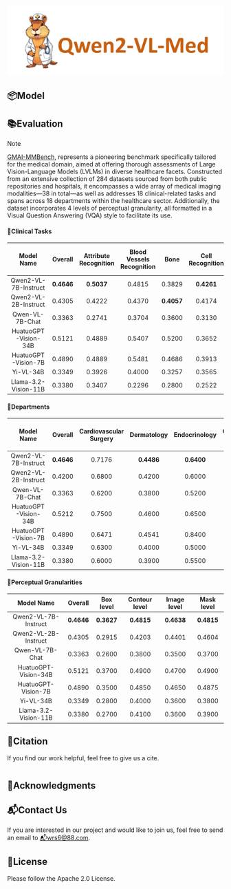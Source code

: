 <img src="./assets/logo.png" class="center-image">

## 📦Model

<!--
|Model Name|Download|Loss|
|:-|:-|:-:|
|Qwen2-VL-7B-Med|[Weights](https://modelscope.cn/models/wangrongsheng/Qwen2-VL-7B-Med) / [Checkponints](https://modelscope.cn/models/wangrongsheng/Qwen2-VL-7B-Med-checkpoints)|![](./assets/loss1.png)|

|🔬Qwen2-VL-7B-Med|0.4453|0.4667|**0.5407**|0.3771|0.3217|0.3032|0.5057|0.3400|0.3926|0.2000|0.6250|0.4979|0.4709|0.4267|**0.5647**|0.2946|0.2609|**0.3054**|**0.3857**|


|🔬Qwen2-VL-7B-Med|0.4521|**0.7200**|0.4500|0.6300|0.4700|0.3300|0.3300|0.5300|0.3700|0.7300|0.7900|0.4000|0.4400|0.4300|0.4300|0.5100|0.5200|0.5600|0.5100|

|🔬Qwen2-VL-7B-Med|0.4453|0.3254|0.4710|0.4388|0.4731|
-->

## 📚Evaluation

> [!NOTE]
> 
> [GMAI-MMBench](https://uni-medical.github.io/GMAI-MMBench.github.io/), represents a pioneering benchmark specifically tailored for the medical domain, aimed at offering thorough assessments of Large Vision-Language Models (LVLMs) in diverse healthcare facets. Constructed from an extensive collection of 284 datasets sourced from both public repositories and hospitals, it encompasses a wide array of medical imaging modalities—38 in total—as well as addresses 18 clinical-related tasks and spans across 18 departments within the healthcare sector. Additionally, the dataset incorporates 4 levels of perceptual granularity, all formatted in a Visual Question Answering (VQA) style to facilitate its use.

#### 📗Clinical Tasks

|Model Name|Overall|Attribute Recognition|Blood Vessels Recognition|Bone|Cell Recognition|Counting|Disease Diagnosis|Image Quality Grading|Microorganism Recognition|Muscle|Nervous Tissue|Organ Recognition - Abdomen|Organ Recognition - Head and Neck|Organ Recognition - Pelvic|Organ Recognition - Thorax|Severity Grading|Surgeon Action Recognition|Surgical Instrument Recognition|Surgical Workflow Recognition|
|:-:|:-:|:-:|:-:|:-:|:-:|:-:|:-:|:-:|:-:|:-:|:-:|:-:|:-:|:-:|:-:|:-:|:-:|:-:|:-:|
|Qwen2-VL-7B-Instruct|**0.4646**|**0.5037**|0.4815|0.3829|**0.4261**|0.3085|**0.5386**|**0.3600**|**0.4074**|**0.2600**|0.6250|**0.5224**|**0.5032**|**0.5067**|0.5118|0.2768|**0.3304**|0.2971|0.2857|
|Qwen2-VL-2B-Instruct|0.4305|0.4222|0.4370|**0.4057**|0.4174|**0.3191**|0.5057|0.3000|0.3852|**0.2600**|**0.7250**|0.3388|0.4387|0.4267|0.4647|**0.3155**|0.2870|0.2636|0.2571|
|Qwen-VL-7B-Chat|0.3363|0.2741|0.3704|0.3600|0.3130|0.1011|0.4152|0.2200|0.2593|0.2800|0.4750|0.2571|0.3613|0.2400|0.2588|0.1913|0.1913|0.2343|0.2857|
|HuatuoGPT-Vision-34B|0.5121|0.4889|0.5407|0.5200|0.3652|0.3245|0.5957|0.4200|0.4889|0.2400|0.7250|0.5388|0.6452|0.4933|0.5882|0.3393|0.2609|0.2678|0.4000|
|HuatuoGPT-Vision-7B|0.4890|0.4889|0.5481|0.4686|0.3913|0.2926|0.5825|0.3400|0.4444|0.2800|0.7500|0.4939|0.5484|0.4267|0.5294|0.3006|0.2522|0.2594|0.3714|
|Yi-VL-34B|0.3349|0.3926|0.4000|0.3257|0.3565|0.3085|0.3775|0.2600|0.2815|0.1800|0.4500|0.2408|0.2516|0.2800|0.2471|0.3095|0.2087|0.2971|0.3143|
|Llama-3.2-Vision-11B|0.3380|0.3407|0.2296|0.2800|0.2522|0.1277|0.3817|0.3800|0.4593|0.0600|0.3750|0.4367|0.3806|0.2667|0.4294|0.2619|0.2348|0.2510|0.2286|

#### 📙Departments

|Model Name|Overall|Cardiovascular Surgery|Dermatology|Endocrinology|Gastroenterology and Hepatology|General Surgery|Hematology|Infectious Diseases|Laboratory Medicine and Pathology|Nephrology and Hypertension|Neurosurgery|Obstetrics and Gynecology|Oncology (Medical)|Ophthalmology|Orthopedic Surgery|Otolaryngology (ENT)/Head and Neck Surgery|Pulmonary Medicine|Sports Medicine|Urology|
|:-:|:-:|:-:|:-:|:-:|:-:|:-:|:-:|:-:|:-:|:-:|:-:|:-:|:-:|:-:|:-:|:-:|:-:|:-:|:-:|
|Qwen2-VL-7B-Instruct|**0.4646**|0.7176|**0.4486**|**0.6400**|**0.4805**|**0.3260**|**0.3428**|**0.5429**|**0.3813**|**0.7467**|**0.8000**|**0.4133**|**0.4524**|**0.4446**|**0.4472**|**0.5231**|**0.5358**|**0.5768**|**0.5222**|
|Qwen2-VL-2B-Instruct|0.4200|0.6800|0.4200|0.6000|0.4400|0.3000|0.3200|0.5000|0.3600|0.7200|0.7600|0.3900|0.4200|0.4100|0.4200|0.5000|0.5100|0.5400|0.5000|
|Qwen-VL-7B-Chat|0.3363|0.6200|0.3800|0.5200|0.3600|0.2800|0.2900|0.4800|0.3000|0.6800|0.7000|0.3500|0.3700|0.3600|0.3500|0.4500|0.4600|0.4900|0.4500|
|HuatuoGPT-Vision-34B|0.5212|0.7500|0.4600|0.6500|0.5000|0.3500|0.3500|0.5500|0.4000|0.7600|0.8200|0.4200|0.4600|0.4500|0.4600|0.5300|0.5400|0.5800|0.5300|
|HuatuoGPT-Vision-7B|0.4890|0.6471|0.4541|0.8400|0.5122|0.3018|0.3493|0.5714|0.4125|0.6800|0.8364|0.4267|0.5187|0.4991|0.5306|0.5077|0.5556|0.6348|0.4389|
|Yi-VL-34B|0.3349|0.6300|0.4000|0.5000|0.4000|0.3000|0.3000|0.5000|0.3500|0.7000|0.7500|0.3800|0.4000|0.4200|0.4000|0.5000|0.5200|0.5500|0.4500|
|Llama-3.2-Vision-11B|0.3380|0.6000|0.3900|0.5500|0.4200|0.2800|0.3100|0.5200|0.3600|0.7200|0.7800|0.3700|0.4100|0.4300|0.4100|0.5100|0.5300|0.5600|0.4800|

#### 📘Perceptual Granularities

|Model Name|Overall|Box level|Contour level|Image level|Mask level|
|:-:|:-:|:-:|:-:|:-:|:-:|
|Qwen2-VL-7B-Instruct|**0.4646**|**0.3627**|**0.4815**|**0.4638**|**0.4815**|
|Qwen2-VL-2B-Instruct|0.4305|0.2915|0.4203|0.4401|0.4604|
|Qwen-VL-7B-Chat|0.3363|0.2600|0.3800|0.3500|0.3700|
|HuatuoGPT-Vision-34B|0.5121|0.3700|0.4900|0.4700|0.4900|
|HuatuoGPT-Vision-7B|0.4890|0.3500|0.4850|0.4650|0.4875|
|Yi-VL-34B|0.3349|0.2800|0.4000|0.3600|0.3800|
|Llama-3.2-Vision-11B|0.3380|0.2700|0.4100|0.3600|0.3900|

## 📌Citation

If you find our work helpful, feel free to give us a cite.

```bibtex

```

## 🚩Acknowledgments

## 📬Contact Us

If you are interested in our project and would like to join us, feel free to send an email to [📬wrs6@88.com](mailto:wrs6@88.com).

## 🔔License

Please follow the Apache 2.0 License.

